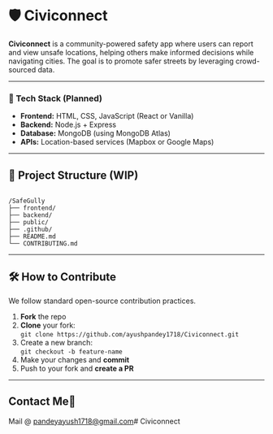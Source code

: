# 🛡️ Civiconnect


**Civiconnect** is a community-powered safety app where users can report and view unsafe locations, helping others make informed decisions while navigating cities. The goal is to promote safer streets by leveraging crowd-sourced data.

---


### 🔧 Tech Stack (Planned)
- **Frontend:** HTML, CSS, JavaScript (React or Vanilla)
- **Backend:** Node.js + Express
- **Database:** MongoDB (using MongoDB Atlas)
- **APIs:** Location-based services (Mapbox or Google Maps)

---

## 📂 Project Structure (WIP)

```

/SafeGully
├── frontend/
├── backend/
├── public/
├── .github/
├── README.md
└── CONTRIBUTING.md

```

---

## 🛠️ How to Contribute

We follow standard open-source contribution practices.

1. **Fork** the repo
2. **Clone** your fork:  
   `git clone https://github.com/ayushpandey1718/Civiconnect.git`
3. Create a new branch:  
   `git checkout -b feature-name`
4. Make your changes and **commit**
5. Push to your fork and **create a PR**

---
## Contact Me📇
Mail @ pandeyayush1718@gmail.com# Civiconnect
